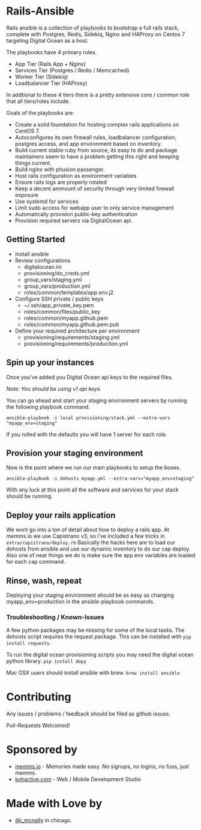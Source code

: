 # Rails-Ansible

Rails ansible is a collection of playbooks to bootstrap a full rails stack, complete with Postgres, Redis, Sidekiq, Nginx and HAProxy on Centos 7 targeting Digital Ocean as a host.

The playbooks have 4 primary roles. 

- App Tier (Rails App + Nginx)
- Services Tier (Postgres / Redis / Memcached)
- Worker Tier (Sidekiq)
- Loadbalancer Tier (HAProxy)


In addtional to these 4 tiers there is a pretty extensive core / common role that all tiers/roles include.

Goals of the playbooks are:

- Create a solid foundation for hosting complex rails applications on CentOS 7. 
- Autoconfigures its own firewall rules, loadbalancer configuration, postgres access, and app environment based on inventory.
- Build current stable ruby from source, its easy to do and package maintainers seem to have a problem getting this right and keeping things current.
- Build nginx with phusion passenger.
- Host rails configuration as environment variables
- Ensure rails logs are properly rotated
- Keep a decent ammount of security through very limited firewall exposure
- Use systemd for services
- Limit sudo access for webapp user to only service management
- Automatically provision public-key authentication
- Provision required servers via DigitalOcean api.


## Getting Started

- Install ansible
- Review configurations
  - digitalocean.ini
  - provisioning/do_creds.yml
  - group_vars/staging.yml
  - group_vars/production.yml
  - roles/common/templates/app.env.j2
- Configure SSH private / public keys
  - ~/.ssh/app_private_key.pem
  - roles/common/files/public_key
  - roles/common/myapp.github.pem
  - roles/common/myapp.github.pem.pub
- Define your required architecture per environment
  - provisioning/requirements/staging.yml
  - provisioning/requirements/produciton.yml


## Spin up your instances

Once you've added you Digital Ocean api keys to the required files. 

*Note: You should be using v1 api keys.*

You can go ahead and start your staging environment servers by running the following playbook command.

`ansible-playbook -i local provisioning/stack.yml --extra-vars "myapp_env=staging"`

If you rolled with the defaults you will have 1 server for each role.

## Provision your staging environment

Now is the point where we run our main playbooks to setup the boxes.

`ansible-playbook -i dohosts myapp.yml --extra-vars="myapp_env=staging"`

With any luck at this point all the software and services for your stack should be running.

## Deploy your rails application

We wont go into a ton of detail about how to deploy a rails app. At memms.io we use Capistrano v3, so i've included a few tricks in `extra/capistrano/deploy.rb` Basically the hacks here are to load our dohosts from ansible and use our dynamic inventory to do our cap deploy. Also one of neat things we do is make sure the app.env variables are loaded for each cap command.

## Rinse, wash, repeat

Deploying your staging environment should be as easy as changing myapp_env=production in the ansible-playbook commands.

### Troubleshooting / Known-Issues

A few python packages may be missing for some of the local tasks. The dohosts script requires the request package. This can be installed with `pip install requests`. 

To run the digital ocean provisioning scripts you may need the digital ocean python library. `pip install dopy`

Mac OSX users should install ansible with brew. `brew install ansible`


# Contributing

Any issues / problems / feedback should be filed as github issues.

Pull-Requests Welcomed!

# Sponsored by

- [memms.io](http://memms.io) - Memories made easy. No signups, 
no logins, no fuss, just memms.
- [kohactive.com](http://kohactive.com) - Web / Mobile Development Studio


# Made with Love by
- [@j_mcnally](http://www.twitter.com/j_mcnally) in chicago.